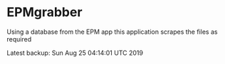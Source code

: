 # EPMgrabber
Using a database from the EPM app this application scrapes the files as required


Latest backup: Sun Aug 25 04:14:01 UTC 2019
